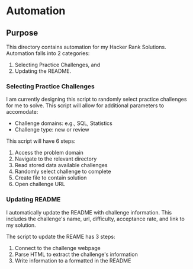
# Automation

## Purpose
This directory contains automation for my Hacker Rank Solutions. Automation falls into 2 categories:
1. Selecting Practice Challenges, and
2. Updating the README.


### Selecting Practice Challenges
I am currently designing this script to randomly select practice challenges for me to solve. This script will allow for additional parameters to accomodate:
- Challenge domains: e.g.,  SQL, Statistics
- Challenge type: new or review

This script will have 6 steps:
1. Access the problem domain
2. Navigate to the relevant directory
3. Read stored data available challenges
4. Randomly select challenge to complete
5. Create file to contain solution
6. Open challenge URL


### Updating README
I automatically update the README with challenge information. This includes the challenge's name, url, difficulty, acceptance rate, and link to my solution.

The script to update the REAME has 3 steps:
1. Connect to the challenge webpage
2. Parse HTML to extract the challenge's information
3. Write information to a formatted in the README